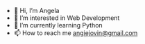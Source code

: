 - 👋 Hi, I’m Angela
- 👀 I’m interested in Web Development
- 🌱 I’m currently learning Python
- 📫 How to reach me angiejovin@gmail.com

<!---
AngelaJovin/AngelaJovin is a ✨ special ✨ repository because its `README.md` (this file) appears on your GitHub profile.
You can click the Preview link to take a look at your changes.
--->

